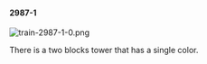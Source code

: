 #### 2987-1
![train-2987-1-0.png](https://github.com/lil-lab/nlvr/raw/master/nlvr/train/images/19/train-2987-1-0.png "train-2987-1-0.png")

There is a two blocks tower that has a single color.